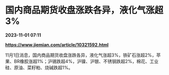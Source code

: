 # 国内商品期货收盘涨跌各异，液化气涨超3%

**2023-11-01 07:11**

**https://www.jiemian.com/article/10321592.html**

11月1日消息，国内商品期货收盘涨跌各异，液化气涨超3%，铁矿石涨超2%，苹果、BR橡胶涨超1%；沪锡跌超4%，沪镍、沪银、不锈钢跌超2%，棉花、工业硅、原油、菜籽粕、烧碱跌超1%。
